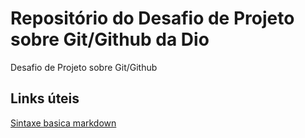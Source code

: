 # Repositório do Desafio de Projeto sobre Git/Github da Dio 
Desafio de Projeto sobre Git/Github

## Links úteis
[Sintaxe basica markdown](https://www.markdownguide.org/basic-Syntax)
